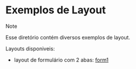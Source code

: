 # Exemplos de Layout

> [!NOTE]
> Esse diretório contém diversos exemplos de layout.

Layouts disponiveis:
- layout de formulário com 2 abas: [form1](./form1)